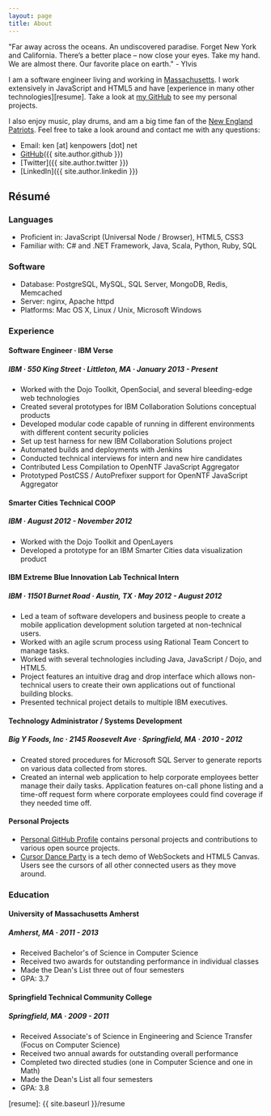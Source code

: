 ```yaml
---
layout: page
title: About
---
```


<p class="message">
  "Far away across the oceans. An undiscovered paradise. Forget New York and California. There’s a better place – now close your eyes. Take my hand. We are almost there. Our favorite place on earth." - Ylvis
</p>

I am a software engineer living and working in [Massachusetts]. I work extensively in JavaScript and HTML5 and have [experience in many other technologies][resume]. Take a look at [my GitHub][github] to see my personal projects.

I also enjoy music, play drums, and am a big time fan of the [New England Patriots][ne]. Feel free to take a look around and contact me with any questions:

* Email: ken [at] kenpowers [dot] net
* [GitHub]({{ site.author.github }})
* [Twitter]({{ site.author.twitter }})
* [LinkedIn]({{ site.author.linkedin }})

## Résumé

### Languages

* Proficient in: JavaScript (Universal Node / Browser), HTML5, CSS3
* Familiar with: C# and .NET Framework, Java, Scala, Python, Ruby, SQL

### Software

* Database: PostgreSQL, MySQL, SQL Server, MongoDB, Redis, Memcached
* Server: nginx, Apache httpd
* Platforms: Mac OS X, Linux / Unix, Microsoft Windows

### Experience

#### Software Engineer &middot; IBM Verse

##### IBM &middot; 550 King Street &middot; Littleton, MA &middot; January 2013 - Present

* Worked with the Dojo Toolkit, OpenSocial, and several bleeding-edge web
  technologies
* Created several prototypes for IBM Collaboration Solutions conceptual
  products
* Developed modular code capable of running in different environments with
  different content security policies
* Set up test harness for new IBM Collaboration Solutions project
* Automated builds and deployments with Jenkins
* Conducted technical interviews for intern and new hire candidates
* Contributed Less Compilation to OpenNTF JavaScript Aggregator
* Prototyped PostCSS / AutoPrefixer support for OpenNTF JavaScript Aggregator

#### Smarter Cities Technical COOP

##### IBM &middot; August 2012 - November 2012

* Worked with the Dojo Toolkit and OpenLayers
* Developed a prototype for an IBM Smarter Cities data visualization product

#### IBM Extreme Blue Innovation Lab Technical Intern

##### IBM &middot; 11501 Burnet Road &middot; Austin, TX &middot; May 2012 - August 2012

* Led a team of software developers and business people to create a mobile
  application development solution targeted at non-technical users.
* Worked with an agile scrum process using Rational Team Concert to manage
  tasks.
* Worked with several technologies including Java, JavaScript / Dojo, and
  HTML5.
* Project features an intuitive drag and drop interface which allows
  non-technical users to create their own applications out of functional
  building blocks.
* Presented technical project details to multiple IBM executives.

#### Technology Administrator / Systems Development

##### Big Y Foods, Inc &middot; 2145 Roosevelt Ave &middot; Springfield, MA &middot; 2010 - 2012

* Created stored procedures for Microsoft SQL Server to generate reports on
  various data collected from stores.
* Created an internal web application to help corporate employees better
  manage their daily tasks. Application features on-call phone listing and a
  time-off request form where corporate employees could find coverage if they
  needed time off.

#### Personal Projects

* [Personal GitHub Profile][github] contains personal projects and contributions
  to various open source projects.
* [Cursor Dance Party][cdp] is a tech demo of WebSockets and HTML5 Canvas.
  Users see the cursors of all other connected users as they move around.

### Education

#### University of Massachusetts Amherst

##### Amherst, MA &middot; 2011 - 2013

* Received Bachelor's of Science in Computer Science
* Received two awards for outstanding performance in individual classes
* Made the Dean's List three out of four semesters
* GPA: 3.7

#### Springfield Technical Community College

##### Springfield, MA &middot; 2009 - 2011

* Received Associate's of Science in Engineering and Science Transfer (Focus
  on Computer Science)
* Received two annual awards for outstanding overall performance
* Completed two directed studies (one in Computer Science and one in Math)
* Made the Dean's List all four semesters
* GPA: 3.8

[github]: https://github.com/knpwrs "knpwrs on GitHub"
[cdp]: http://www.cursordanceparty.com/ "Cursor Dance Party"
[Massachusetts]: https://www.youtube.com/watch?v=JvUMV1N7eGM
[ne]: http://www.patriots.com/ "New England Patriots"
[resume]: {{ site.baseurl }}/resume
